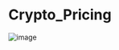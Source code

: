# Crypto_Pricing
![image](https://user-images.githubusercontent.com/79741733/221372935-f49b2ded-3136-4ece-9e62-512bbb16337b.png)
